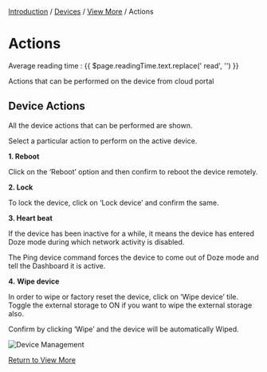 [Introduction](../../../index.md) / [Devices](../../index.md) / [View More](../index.md) / Actions
# Actions
<div class="avg-reading-time" style="margin-top: 0rem;">Average reading time : {{ $page.readingTime.text.replace(' read', '') }}</div>


Actions that can be performed on the device from cloud portal

## Device Actions

All the device actions that can be performed are shown.

Select a particular action to perform on the active device.

**1\. Reboot**

Click on the ‘Reboot’ option and then confirm to reboot the device remotely.

**2\. Lock**

To lock the device, click on ‘Lock device’ and confirm the same.

**3\. Heart beat**

If the device has been inactive for a while, it means the device has entered Doze mode during which network activity is disabled.

The Ping device command forces the device to come out of Doze mode and tell the Dashboard it is active.

**4.** **Wipe device**

In order to wipe or factory reset the device, click on ‘Wipe device’ tile. Toggle the external storage to ON if you want to wipe the external storage also.

Confirm by clicking ‘Wipe’ and the device will be automatically Wiped.

![Device Management](https://documentation-media.s3.amazonaws.com/images/2_DM.width-800.png?AWSAccessKeyId=AKIAJHOTEM5S4GAN2SGA)

[Return to View More](../index.md)
